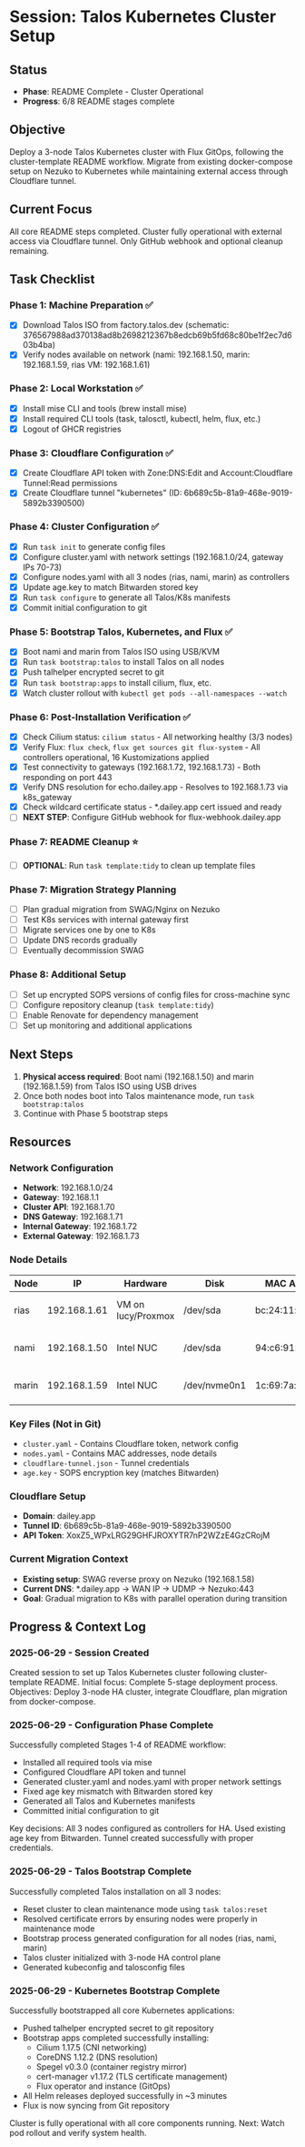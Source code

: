 # Session: Talos Kubernetes Cluster Setup

## Status

- **Phase**: README Complete - Cluster Operational
- **Progress**: 6/8 README stages complete

## Objective

Deploy a 3-node Talos Kubernetes cluster with Flux GitOps, following the cluster-template README workflow. Migrate from existing docker-compose setup on Nezuko to Kubernetes while maintaining external access through Cloudflare tunnel.

## Current Focus

All core README steps completed. Cluster fully operational with external access via Cloudflare tunnel. Only GitHub webhook and optional cleanup remaining.

## Task Checklist

### Phase 1: Machine Preparation ✅
- [x] Download Talos ISO from factory.talos.dev (schematic: 376567988ad370138ad8b2698212367b8edcb69b5fd68c80be1f2ec7d603b4ba)
- [x] Verify nodes available on network (nami: 192.168.1.50, marin: 192.168.1.59, rias VM: 192.168.1.61)

### Phase 2: Local Workstation ✅  
- [x] Install mise CLI and tools (brew install mise)
- [x] Install required CLI tools (task, talosctl, kubectl, helm, flux, etc.)
- [x] Logout of GHCR registries

### Phase 3: Cloudflare Configuration ✅
- [x] Create Cloudflare API token with Zone:DNS:Edit and Account:Cloudflare Tunnel:Read permissions
- [x] Create Cloudflare tunnel "kubernetes" (ID: 6b689c5b-81a9-468e-9019-5892b3390500)

### Phase 4: Cluster Configuration ✅
- [x] Run `task init` to generate config files
- [x] Configure cluster.yaml with network settings (192.168.1.0/24, gateway IPs 70-73)
- [x] Configure nodes.yaml with all 3 nodes (rias, nami, marin) as controllers
- [x] Update age.key to match Bitwarden stored key
- [x] Run `task configure` to generate all Talos/K8s manifests
- [x] Commit initial configuration to git

### Phase 5: Bootstrap Talos, Kubernetes, and Flux ✅
- [x] Boot nami and marin from Talos ISO using USB/KVM
- [x] Run `task bootstrap:talos` to install Talos on all nodes  
- [x] Push talhelper encrypted secret to git
- [x] Run `task bootstrap:apps` to install cilium, flux, etc.
- [x] Watch cluster rollout with `kubectl get pods --all-namespaces --watch`

### Phase 6: Post-Installation Verification ✅
- [x] Check Cilium status: `cilium status` - All networking healthy (3/3 nodes)
- [x] Verify Flux: `flux check`, `flux get sources git flux-system` - All controllers operational, 16 Kustomizations applied
- [x] Test connectivity to gateways (192.168.1.72, 192.168.1.73) - Both responding on port 443
- [x] Verify DNS resolution for echo.dailey.app - Resolves to 192.168.1.73 via k8s_gateway
- [x] Check wildcard certificate status - *.dailey.app cert issued and ready
- [ ] **NEXT STEP**: Configure GitHub webhook for flux-webhook.dailey.app

### Phase 7: README Cleanup ⭐ 
- [ ] **OPTIONAL**: Run `task template:tidy` to clean up template files

### Phase 7: Migration Strategy Planning
- [ ] Plan gradual migration from SWAG/Nginx on Nezuko
- [ ] Test K8s services with internal gateway first
- [ ] Migrate services one by one to K8s
- [ ] Update DNS records gradually  
- [ ] Eventually decommission SWAG

### Phase 8: Additional Setup
- [ ] Set up encrypted SOPS versions of config files for cross-machine sync
- [ ] Configure repository cleanup (`task template:tidy`)
- [ ] Enable Renovate for dependency management
- [ ] Set up monitoring and additional applications

## Next Steps

1. **Physical access required**: Boot nami (192.168.1.50) and marin (192.168.1.59) from Talos ISO using USB drives
2. Once both nodes boot into Talos maintenance mode, run `task bootstrap:talos`
3. Continue with Phase 5 bootstrap steps

## Resources

### Network Configuration
- **Network**: 192.168.1.0/24
- **Gateway**: 192.168.1.1  
- **Cluster API**: 192.168.1.70
- **DNS Gateway**: 192.168.1.71
- **Internal Gateway**: 192.168.1.72
- **External Gateway**: 192.168.1.73

### Node Details
| Node | IP | Hardware | Disk | MAC Address | Status |
|------|----|-----------|----|-------------|---------|
| rias | 192.168.1.61 | VM on lucy/Proxmox | /dev/sda | bc:24:11:a7:98:2d | Talos Installed ✅ |
| nami | 192.168.1.50 | Intel NUC | /dev/sda | 94:c6:91:a1:e5:e8 | Talos Installed ✅ |
| marin | 192.168.1.59 | Intel NUC | /dev/nvme0n1 | 1c:69:7a:0d:8d:99 | Talos Installed ✅ |

### Key Files (Not in Git)
- `cluster.yaml` - Contains Cloudflare token, network config
- `nodes.yaml` - Contains MAC addresses, node details  
- `cloudflare-tunnel.json` - Tunnel credentials
- `age.key` - SOPS encryption key (matches Bitwarden)

### Cloudflare Setup
- **Domain**: dailey.app
- **Tunnel ID**: 6b689c5b-81a9-468e-9019-5892b3390500
- **API Token**: XoxZ5_WPxLRG29GHFJROXYTR7nP2WZzE4GzCRojM

### Current Migration Context
- **Existing setup**: SWAG reverse proxy on Nezuko (192.168.1.58)
- **Current DNS**: *.dailey.app → WAN IP → UDMP → Nezuko:443
- **Goal**: Gradual migration to K8s with parallel operation during transition

## Progress & Context Log

### 2025-06-29 - Session Created

Created session to set up Talos Kubernetes cluster following cluster-template README. 
Initial focus: Complete 5-stage deployment process.
Objectives: Deploy 3-node HA cluster, integrate Cloudflare, plan migration from docker-compose.

### 2025-06-29 - Configuration Phase Complete

Successfully completed Stages 1-4 of README workflow:
- Installed all required tools via mise
- Configured Cloudflare API token and tunnel
- Generated cluster.yaml and nodes.yaml with proper network settings
- Fixed age key mismatch with Bitwarden stored key
- Generated all Talos and Kubernetes manifests 
- Committed initial configuration to git

Key decisions: All 3 nodes configured as controllers for HA. Used existing age key from Bitwarden.
Tunnel created successfully with proper credentials.

### 2025-06-29 - Talos Bootstrap Complete

Successfully completed Talos installation on all 3 nodes:
- Reset cluster to clean maintenance mode using `task talos:reset` 
- Resolved certificate errors by ensuring nodes were properly in maintenance mode
- Bootstrap process generated configuration for all nodes (rias, nami, marin)
- Talos cluster initialized with 3-node HA control plane
- Generated kubeconfig and talosconfig files

### 2025-06-29 - Kubernetes Bootstrap Complete

Successfully bootstrapped all core Kubernetes applications:
- Pushed talhelper encrypted secret to git repository
- Bootstrap apps completed successfully installing:
  - Cilium 1.17.5 (CNI networking)
  - CoreDNS 1.12.2 (DNS resolution)  
  - Spegel v0.3.0 (container registry mirror)
  - cert-manager v1.17.2 (TLS certificate management)
  - Flux operator and instance (GitOps)
- All Helm releases deployed successfully in ~3 minutes
- Flux is now syncing from Git repository

Cluster is fully operational with all core components running.
Next: Watch pod rollout and verify system health.